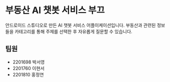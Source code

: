 # 부동산 AI 챗봇 서비스 부끄
안드로이드 스튜디오로 만든 AI 챗봇 서비스 어플이케이션입니다.
부동산과 관련된 정보들을 카테고리를 통해 주제를 선택한 후 자유롭게 질문할 수 있습니다.

## 팀원
- 2201698 박서영
- 2201760 이현서
- 2201810 홍정연
